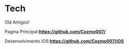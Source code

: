 # Tech

Olá Amigos!

Pagina Principal:<strong>https://github.com/Cozmo007/</strong>

Desenvolvimento iOS:<strong>https://github.com/Cozmo007/iOS</strong>
